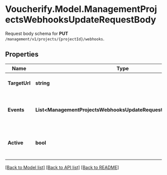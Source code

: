 # Voucherify.Model.ManagementProjectsWebhooksUpdateRequestBody
Request body schema for **PUT** `/management/v1/projects/{projectId}/webhooks`.

## Properties

Name | Type | Description | Notes
------------ | ------------- | ------------- | -------------
**TargetUrl** | **string** | URL address that receives webhooks. | [optional] 
**Events** | **List&lt;ManagementProjectsWebhooksUpdateRequestBody.EventsEnum&gt;** | Lists the events that trigger webhook sendout. | [optional] 
**Active** | **bool** | Determines if the webhook configuration is active. | [optional] [default to true]

[[Back to Model list]](../../README.md#documentation-for-models) [[Back to API list]](../../README.md#documentation-for-api-endpoints) [[Back to README]](../../README.md)

